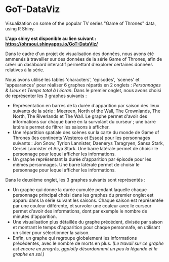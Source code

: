 # GoT-DataViz
Visualization on some of the popular TV series "Game of Thrones" data, using R Shiny. 

**L'app shiny est disponible au lien suivant : https://ohraoui.shinyapps.io/GoT-DataViz/**

Dans le cadre d'un projet de visualisation des données, nous avons été ammenés à travailler sur des données de la série Game of Thrones, 
afin de créer un dashboard interactif permettant d'explorer certaines données relatives à la série.

Nous avons utilisé les tables 'characters', 'episodes', 'scenes' et 'appearances' pour réaliser 6 graphes répartis en 2 onglets : *Personnages & Lieux* et *Temps total à l'écran*.
Dans le premier onglet, nous avons choisi de représenter les 3 graphes suivants :
* Représentation en barres de la durée d'apparition par saison des lieux suivants de la série : Meereen, North of the Wall, The Crownlands, The North, The Riverlands et The Wall. Le graphe permet d'avoir des informations sur chaque barre en la survolant du curseur ; une barre latérale permet de filtrer les saisons à afficher.
* Une répartition spatiale des scènes sur la carte du monde de Game of Thrones (les continents Westeros et Essos) pour les personnages suivants : Jon Snow, Tyrion Lannister, Daenerys Taragryen, Sansa Stark, Cersei Lannister et Arya Stark. Une barre latérale permet de choisir le personnage pour lequel afficher les informations.
* Un graphe représentant la durée d'apparition par épisode pour les mêmes personnages. Une barre latérale permet de choisir le personnage pour lequel afficher les informations.

Dans le deuxième onglet, les 3 graphes suivants sont représentés :
* Un graphe qui donne la durée cumulée pendant laquelle chaque personnage principal choisi dans les graphes du premier onglet est apparu dans la série suivant les saisons. Chaque saison est représentée par une couleur différente, et survoler une couleur avec le curseur permet d'avoir des informations, dont par exemple le nombre de minutes d'apparition.
* Une visualisation plus détaillée du graphe précédent, divisée par saison et montrant le temps d'apparition pour chaque personnafe, en utilisant un slider pour sélectionner la saison.
* Enfin, un graphe qui regroupe globalement les informations précédentes, avec le nombre de morts en plus. *(Le travail sur ce graphe est encore en progrès, ggplotly désordonnant un peu la légende et le graphe en soi.)*
